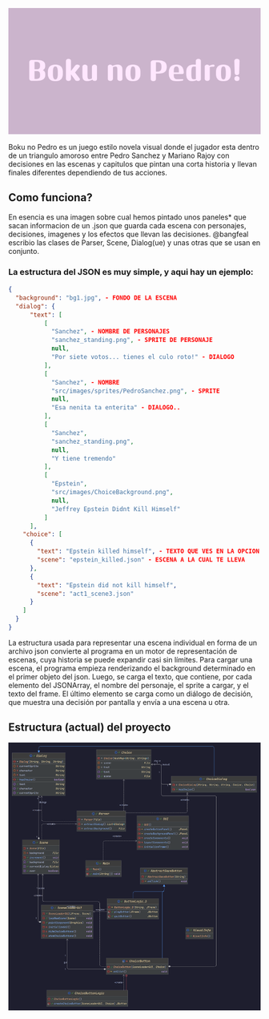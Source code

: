 ![BOKU NO PEDRO](https://github.com/bangfeal/boku-no-pedro/blob/main/resources/Boku_no_Pedro!.png)

Boku no Pedro es un juego estilo novela visual donde el jugador esta dentro 
de un triangulo amoroso entre Pedro Sanchez y Mariano Rajoy con decisiones
en las escenas y capitulos que pintan una corta historia y llevan finales 
diferentes dependiendo de tus acciones.

## Como funciona?
En esencia es una imagen sobre cual hemos pintado unos paneles* que sacan informacion
de un .json que guarda cada escena con personajes, decisiones, imagenes y los efectos
que llevan las decisiones. @bangfeal escribio las clases de Parser, Scene, Dialog(ue)
y unas otras que se usan en conjunto.

### La estructura del JSON es muy simple, y aqui hay un ejemplo:
```json
{
  "background": "bg1.jpg", - FONDO DE LA ESCENA
  "dialog": {
      "text": [
          [
            "Sanchez", - NOMBRE DE PERSONAJES
            "sanchez_standing.png", - SPRITE DE PERSONAJE
            null,
            "Por siete votos... tienes el culo roto!" - DIALOGO
          ],
          [
            "Sanchez", - NOMBRE
            "src/images/sprites/PedroSanchez.png", - SPRITE
            null,
            "Esa nenita ta enterita" - DIALOGO..
          ],
          [
            "Sanchez",
            "sanchez_standing.png",
            null,
            "Y tiene tremendo"
          ],
          [
            "Epstein",
            "src/images/ChoiceBackground.png",
            null,
            "Jeffrey Epstein Didnt Kill Himself"
          ]
      ],
    "choice": [
      {
        "text": "Epstein killed himself", - TEXTO QUE VES EN LA OPCION
        "scene": "epstein_killed.json" - ESCENA A LA CUAL TE LLEVA
      },
      {
        "text": "Epstein did not kill himself",
        "scene": "act1_scene3.json"
      }
    ]
  }
}
```
La estructura usada para representar una escena individual en forma de un archivo json
convierte al programa en un motor de representación de escenas, cuya historia se puede
expandir casi sin límites. Para cargar una escena, el programa empieza renderizando el
background determinado en el primer objeto del json. Luego, se carga el texto, que 
contiene, por cada elemento del JSONArray, el nombre del personaje, el sprite a cargar,
y el texto del frame. El último elemento se carga como un diálogo de decisión, que
muestra una decisión por pantalla y envía a una escena u otra.


## Estructura (actual) del proyecto
![DIAGRAMA UML](https://github.com/bangfeal/boku-no-pedro/blob/main/resources/UML_Diagram.png)

